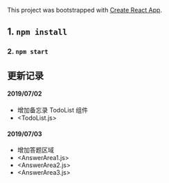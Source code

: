 This project was bootstrapped with [Create React App](https://github.com/facebook/create-react-app).

## 1. `npm install`
### 2. `npm start`

## 更新记录
#### 2019/07/02  
- 增加备忘录 TodoList 组件
- <TodoList.js>
#### 2019/07/03
- 增加答题区域 
- <AnswerArea1.js>
- <AnswerArea2.js>
- <AnswerArea3.js>